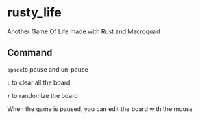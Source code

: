 # rusty_life
Another Game Of Life made with Rust and Macroquad

## Command
`space`to pause and un-pause

`c` to clear all the board

`r` to randomize the board

When the game is paused, you can edit the board with the mouse
